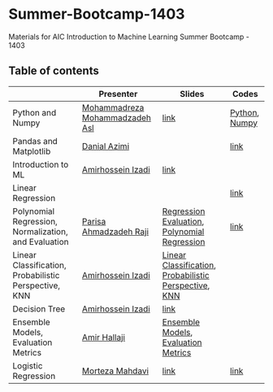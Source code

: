 # Summer-Bootcamp-1403
Materials for AIC Introduction to Machine Learning Summer Bootcamp - 1403

## Table of contents
|                                                       | Presenter                                                            | Slides                                                                                                                                                                                                                                                                                                                                                                        | Codes                                                                                                                                                                                                                                                        |
|-------------------------------------------------------|----------------------------------------------------------------------|-------------------------------------------------------------------------------------------------------------------------------------------------------------------------------------------------------------------------------------------------------------------------------------------------------------------------------------------------------------------------------|--------------------------------------------------------------------------------------------------------------------------------------------------------------------------------------------------------------------------------------------------------------|
| Python and Numpy                                      | [Mohammadreza Mohammadzadeh Asl](https://github.com/Mohammadreza-mz) | [link](https://docs.google.com/presentation/d/1pLqqC8DlCrOWQoZoUEqNJMHlc7TGfQD1HL51fG2tdiE/edit?usp=sharing)                                                                                                                                                                                                                                                                  | [Python](https://github.com/SBU-AIC/Summer-Bootcamp-1403/blob/main/Notebooks/01-Python-Numpy/Introduction%20to%20Python.ipynb), [Numpy](https://github.com/SBU-AIC/Summer-Bootcamp-1403/blob/main/Notebooks/01-Python-Numpy/Introduction%20to%20Numpy.ipynb) |
| Pandas and Matplotlib                                 | [Danial Azimi](https://github.com/Danny1379)                         |                                                                                                                                                                                                                                                                                                                                                                               | [link](https://github.com/SBU-AIC/Summer-Bootcamp-1403/blob/main/Notebooks/02-Pandas-Matplotlib/Pandas%20and%20Matplotlib.ipynb)                                                                                                                             |
| Introduction to ML                                    | [Amirhossein Izadi](https://github.com/amirhossein-izadi)            | [link](https://docs.google.com/presentation/d/1IsTCWyBxYrJQIYvz5sDwnd0VGz_QegKS2-Qv08UxfiI/edit?usp=sharing)                                                                                                                                                                                                                                                                  |                                                                                                                                                                                                                                                              |
| Linear Regression                                     |                                                                      |                                                                                                                                                                                                                                                                                                                                                                               | [link](https://github.com/SBU-AIC/Summer-Bootcamp-1403/blob/main/Notebooks/04-Linear-Regression/linear_regression.ipynb)                                                                                                                                     |
| Polynomial Regression, Normalization, and Evaluation  | [Parisa Ahmadzadeh Raji](https://github.com/ParisaRaji)              | [Regression Evaluation](https://docs.google.com/presentation/d/1YvBPmvdqxyGkuiP0IVstw26jda3ftwln9JjlbvL54wg/edit?usp=sharing), [Polynomial Regression](https://docs.google.com/presentation/d/1BxtbSfwU65MDGdDxscg7TYgOb-9xnk7PibdoULPwu0A/edit?usp=sharing)                                                                                                                  | [link](https://github.com/SBU-AIC/Summer-Bootcamp-1403/blob/main/Notebooks/05-Normalization-Evaluation-PolynomialRegression/Normalization_evaluation_polynomialRegression.ipynb)                                                                             |
| Linear Classification, Probabilistic Perspective, KNN | [Amirhossein Izadi](https://github.com/amirhossein-izadi)            | [Linear Classification](https://docs.google.com/presentation/d/1bgC6hb4-TYgqUR7XC9JucN0KFT83qixySJP7MVlZfwo/edit?usp=sharing), [Probabilistic Perspective](https://docs.google.com/presentation/d/1ffUX2kl_GzKBmTB2uNH9gcwcjEGfVbNERXxYeMzyWoU/edit?usp=sharing), [KNN](https://docs.google.com/presentation/d/1Mrhh5ePfFRRdDEHg067r6giKBk3DSrQ3MOjdfp_iMv0/edit?usp=sharing) |                                                                                                                                                                                                                                                              |
| Decision Tree                                         | [Amirhossein Izadi](https://github.com/amirhossein-izadi)            | [link](https://docs.google.com/presentation/d/1K7VQjfgTL0d2lEIftbEL0TkAhkVtkPOdlPZAOgoMEKw/edit?usp=sharing)                                                                                                                                                                                                                                                                  |                                                                                                                                                                                                                                                              |
| Ensemble Models, Evaluation Metrics                   | [Amir Hallaji](https://github.com/amirhallaji)                       | [Ensemble Models](https://docs.google.com/presentation/d/1-qCe303_J3p2n3z33zl4fsWs9D2h56ME9bTNAXS0fP8/edit?usp=sharing), [Evaluation Metrics](https://docs.google.com/presentation/d/1W8DPnBFV5KrERr0M2rfjSY7Xq5qs_oBR9Fqicb950Cs/edit?usp=sharing)                                                                                                                           |                                                                                                                                                                                                                                                              |
| Logistic Regression                                   | [Morteza Mahdavi](https://github.com/MortezaMahdaviMortazavi)        | [link](https://docs.google.com/presentation/d/1rRVBWV6Dj6dcqlXwb07Q5S1-NKjao29TljS4KlOa29Y/edit?usp=sharing)                                                                                                                                                                                                                                                                  | [link](https://github.com/SBU-AIC/Summer-Bootcamp-1403/blob/main/Notebooks/06-Logistic-Regression/logistic.ipynb)                                                                                                                                            |